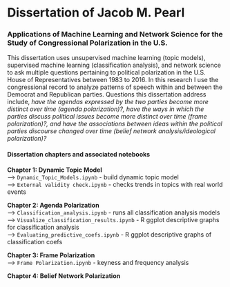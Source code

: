 # Dissertation of Jacob M. Pearl
### Applications of Machine Learning and Network Science for the Study of Congressional Polarization in the U.S.

This dissertation uses unsupervised machine learning (topic models), supervised machine learning (classification analysis), and network science to ask multiple questions pertaining to political polarization in the U.S. House of Representatives between 1983 to 2016. In this research I use the congressional record to analyze patterns of speech within and between the Democrat and Republican parties. Questions this dissertation address include, _have the agendas expressed by the two parties become more distinct over time (agenda polarization)?, have the ways in which the parties discuss political issues become more distinct over time (frame polarization)?, and have the associations between ideas within the political parties discourse changed over time (belief network analysis/ideological polarization)?_

#### Dissertation chapters and associated notebooks
**Chapter 1: Dynamic Topic Model**    
--> `Dynamic_Topic_Models.ipynb` - build dynamic topic model  
--> `External validity check.ipynb` - checks trends in topics with real world events

**Chapter 2: Agenda Polarization**  
--> `Classification_analysis.ipynb` - runs all classification analysis models  
--> `Visualize_classification_results.ipynb` - R ggplot descriptive graphs for classification analysis  
--> `Evaluating_predictive_coefs.ipynb` - R ggplot descriptive graphs of classification coefs

**Chapter 3: Frame Polarization**  
--> `Frame Polarization.ipynb` - keyness and frequency analysis 

**Chapter 4: Belief Network Polarization**
